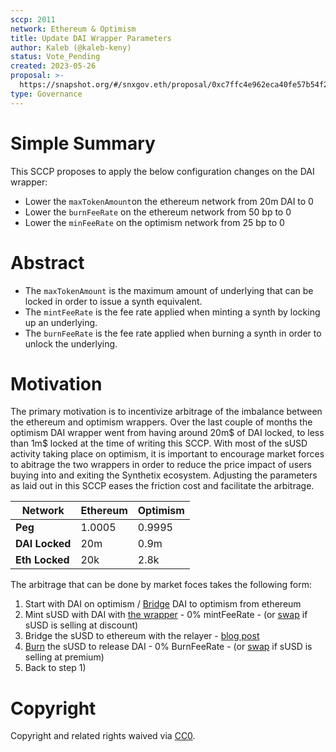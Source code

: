 ```yaml
---
sccp: 2011
network: Ethereum & Optimism
title: Update DAI Wrapper Parameters
author: Kaleb (@kaleb-keny)
status: Vote_Pending
created: 2023-05-26
proposal: >-
  https://snapshot.org/#/snxgov.eth/proposal/0xc7ffc4e962eca40fe57b54f28c03dc6677a6445ac422c5e217997bdcdcbf0446
type: Governance
---
```


# Simple Summary

This SCCP proposes to apply the below configuration changes on the DAI wrapper:

- Lower the `maxTokenAmount`on the ethereum network from 20m DAI to 0
- Lower the `burnFeeRate` on the ethereum network from 50 bp to 0
- Lower the `minFeeRate` on the optimism network from 25 bp to 0

# Abstract

- The `maxTokenAmount` is the maximum amount of underlying that can be locked in order to issue a synth equivalent.
- The `mintFeeRate` is the fee rate applied when minting a synth by locking up an underlying.
- The `burnFeeRate` is the fee rate applied when burning a synth in order to unlock the underlying.

# Motivation

The primary motivation is to incentivize arbitrage of the imbalance between the ethereum and optimism wrappers. Over the last couple of months the optimism DAI wrapper went from having around 20m$ of DAI locked, to less than 1m$ locked at the time of writing this SCCP. With most of the sUSD activity taking place on optimism, it is important to encourage market forces to abitrage the two wrappers in order to reduce the price impact of users buying into and exiting the Synthetix ecosystem. Adjusting the parameters as laid out in this SCCP eases the friction cost and facilitate the arbitrage. 

| **Network**    	| Ethereum 	| Optimism 	|
|----------------	|----------	|----------	|
| **Peg**        	| 1.0005   	| 0.9995   	|
| **DAI Locked** 	| 20m      	| 0.9m     	|
| **Eth Locked** 	| 20k      	| 2.8k     	|

The arbitrage that can be done by market foces takes the following form:
1) Start with DAI on optimism / [Bridge](https://app.optimism.io/) DAI to optimism from ethereum
2) Mint sUSD with DAI with [the wrapper](https://wrappers.synthetix.io/) - 0% mintFeeRate - (or [swap](https://app.1inch.io/) if sUSD is selling at discount)
3) Bridge the sUSD to ethereum with the relayer - [blog post](https://blog.synthetix.io/susd-bridge-enabled/)
4) [Burn](https://wrappers.synthetix.io/) the sUSD to release DAI - 0% BurnFeeRate - (or [swap](https://app.1inch.io/) if sUSD is selling at premium)
5) Back to step 1)

# Copyright

Copyright and related rights waived via [CC0](https://creativecommons.org/publicdomain/zero/1.0/).
